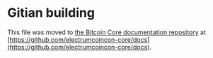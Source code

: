 Gitian building
================

This file was moved to [the Bitcoin Core documentation repository](https://github.com/electrumcoin-core/docs/blob/master/gitian-building.md) at [https://github.com/electrumcoincon-core/docs](https://github.com/electrumcoincon-core/docs).
